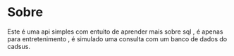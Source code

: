 # Sobre
Este é uma api simples com entuito de aprender mais sobre sql , é apenas para entretenimento , é simulado uma consulta com um banco de dados do cadsus.
